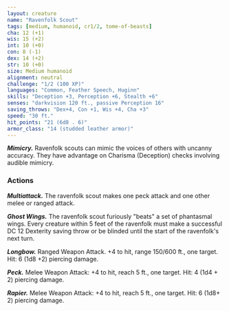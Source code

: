 ```yaml
---
layout: creature
name: "Ravenfolk Scout"
tags: [medium, humanoid, cr1/2, tome-of-beasts]
cha: 12 (+1)
wis: 15 (+2)
int: 10 (+0)
con: 8 (-1)
dex: 14 (+2)
str: 10 (+0)
size: Medium humanoid
alignment: neutral
challenge: "1/2 (100 XP)"
languages: "Common, Feather Speech, Huginn"
skills: "Deception +3, Perception +6, Stealth +6"
senses: "darkvision 120 ft., passive Perception 16"
saving_throws: "Dex+4, Con +1, Wis +4, Cha +3"
speed: "30 ft."
hit_points: "21 (6d8 . 6)"
armor_class: "14 (studded leather armor)"
---
```


***Mimicry.*** Ravenfolk scouts can mimic the voices of others with uncanny accuracy. They have advantage on Charisma (Deception) checks involving audible mimicry.

### Actions

***Multiattack.*** The ravenfolk scout makes one peck attack and one other melee or ranged attack.

***Ghost Wings.*** The ravenfolk scout furiously "beats" a set of phantasmal wings. Every creature within 5 feet of the ravenfolk must make a successful DC 12 Dexterity saving throw or be blinded until the start of the ravenfolk's next turn.

***Longbow.*** Ranged Weapon Attack. +4 to hit, range 150/600 ft., one target. Hit: 6 (1d8 +2) piercing damage.

***Peck.*** Melee Weapon Attack: +4 to hit, reach 5 ft., one target. Hit: 4 (1d4 + 2) piercing damage.

***Rapier.*** Melee Weapon Attack: +4 to hit, reach 5 ft., one target. Hit: 6 (1d8+ 2) piercing damage.

